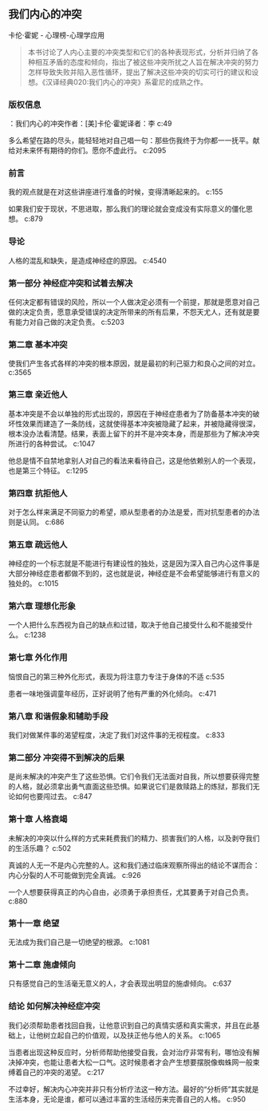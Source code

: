 ## 我们内心的冲突

卡伦·霍妮  -  心理榜-心理学应用

> 本书讨论了人内心主要的冲突类型和它们的各种表现形式，分析并归纳了各种相互矛盾的态度和倾向，指出了被这些冲突所扰之人旨在解决冲突的努力怎样导致失败并陷入恶性循环，提出了解决这些冲突的切实可行的建议和设想。《汉译经典020:我们内心的冲突》系霍尼的成熟之作。

### 版权信息

：我们内心的冲突作者：[美]卡伦·霍妮译者：李 c:49

多么希望在路的尽头，能轻轻地对自己唱一句：那些伤我终于为你都一一抚平。献给对未来怀有期待的你们。愿你不虚此行。 c:2095

### 前言

我的观点就是在对这些讲座进行准备的时候，变得清晰起来的。 c:155

如果我们安于现状，不思进取，那么我们的理论就会变成没有实际意义的僵化思想。 c:879

### 导论

人格的混乱和缺失，是造成神经症的原因。 c:4540

### 第一部分 神经症冲突和试着去解决

任何决定都有错误的风险，所以一个人做决定必须有一个前提，那就是愿意对自己做的决定负责，愿意承受错误的决定所带来的所有后果，不怨天尤人，还有就是要有能力对自己做的决定负责。 c:5203

### 第二章 基本冲突

使我们产生各式各样的冲突的根本原因，就是最初的利己驱力和良心之间的对立。 c:3565

### 第三章 亲近他人

基本冲突是不会以单独的形式出现的，原因在于神经症患者为了防备基本冲突的破坏性效果而建造了一条防线，这就使得基本冲突被隐藏了起来，并被隐藏得很深，根本没办法看清楚。结果，表面上留下的并不是冲突本身，而是那些为了解决冲突所进行的各种尝试。 c:1047

他总是情不自禁地拿别人对自己的看法来看待自己，这是他依赖别人的一个表现，也是第三个特征。 c:1295

### 第四章 抗拒他人

对于怎么样来满足不同驱力的希望，顺从型患者的办法是爱，而对抗型患者的办法则是认同。 c:686

### 第五章 疏远他人

神经症的一个标志就是不能进行有建设性的独处，这是因为深入自己内心这件事是大部分神经症患者都做不到的，这也就是说，神经症是不会希望能够进行有意义的独处的。 c:1015

### 第六章 理想化形象

一个人把什么东西视为自己的缺点和过错，取决于他自己接受什么和不能接受什么。 c:1238

### 第七章 外化作用

恼恨自己的第三种外化形式，表现为将注意力专注于身体的不适 c:535

患者一味地强调童年经历，正好说明了他有严重的外化倾向。 c:471

### 第八章 和谐假象和辅助手段

我们对做某件事的渴望程度，决定了我们对这件事的无视程度。 c:833

### 第二部分 冲突得不到解决的后果

是尚未解决的冲突产生了这些恐惧。它们令我们无法面对自我，所以想要获得完整的人格，就必须拿出勇气直面这些恐惧。如果说它们是救赎路上的炼狱，那我们无论如何也要闯过去。 c:847

### 第十章 人格衰竭

未解决的冲突以什么样的方式来耗费我们的精力、损害我们的人格，以及剥夺我们的生活乐趣？ c:502

真诚的人无一不是内心完整的人。这和我们通过临床观察所得出的结论不谋而合：内心分裂的人不可能做到完全真诚。 c:926

一个人想要获得真正的内心自由，必须勇于承担责任，尤其要勇于对自己负责。 c:880

### 第十一章 绝望

无法成为我们自己是一切绝望的根源。 c:1081

### 第十二章 施虐倾向

只有感觉自己的生活毫无意义的人，才会表现出明显的施虐倾向。 c:637

### 结论 如何解决神经症冲突

我们必须帮助患者找回自我，让他意识到自己的真情实感和真实需求，并且在此基础上，让他树立起自己的价值观，以及扶正他与他人的关系。 c:1065

当患者出现这种反应时，分析师帮助他接受自我，会对治疗非常有利，哪怕没有解决掉冲突，也能让患者大松一口气。这时候患者才会产生想要摆脱像蜘蛛网一般束缚着自己的冲突的渴望。 c:217

不过幸好，解决内心冲突并非只有分析疗法这一种方法。最好的“分析师”其实就是生活本身，无论是谁，都可以通过丰富的生活经历来完善自己的人格。 c:950
